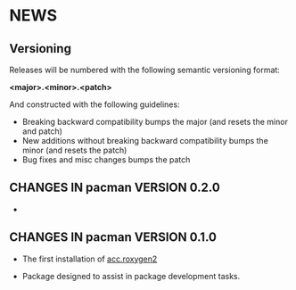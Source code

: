 NEWS 
====

Versioning
----------

Releases will be numbered with the following semantic versioning format:

<b>&lt;major&gt;.&lt;minor&gt;.&lt;patch&gt;</b>

And constructed with the following guidelines:

* Breaking backward compatibility bumps the major (and resets the minor 
  and patch)
* New additions without breaking backward compatibility bumps the minor 
  (and resets the patch)
* Bug fixes and misc changes bumps the patch




<b>CHANGES</b> IN pacman VERSION 0.2.0
----------------------------------------------------------------

* 


<b>CHANGES</b> IN pacman VERSION 0.1.0
----------------------------------------------------------------

* The first installation of <a href="https://github.com/trinker/acc.roxygen2" target="_blank">acc.roxygen2</a>

* Package designed to assist in package development tasks.